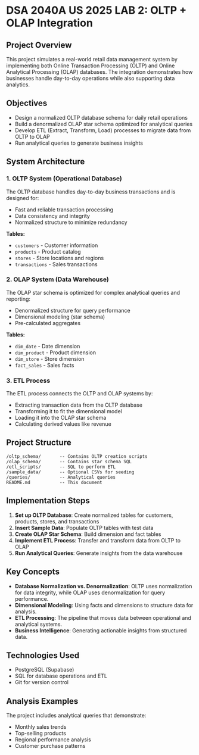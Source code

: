 # DSA 2040A US 2025 LAB 2: OLTP + OLAP Integration

## Project Overview

This project simulates a real-world retail data management system by implementing both Online Transaction Processing (OLTP) and Online Analytical Processing (OLAP) databases. The integration demonstrates how businesses handle day-to-day operations while also supporting data analytics.

## Objectives

- Design a normalized OLTP database schema for daily retail operations
- Build a denormalized OLAP star schema optimized for analytical queries
- Develop ETL (Extract, Transform, Load) processes to migrate data from OLTP to OLAP
- Run analytical queries to generate business insights

## System Architecture

### 1. OLTP System (Operational Database)

The OLTP database handles day-to-day business transactions and is designed for:
- Fast and reliable transaction processing
- Data consistency and integrity
- Normalized structure to minimize redundancy

**Tables:**
- `customers` - Customer information
- `products` - Product catalog
- `stores` - Store locations and regions
- `transactions` - Sales transactions

### 2. OLAP System (Data Warehouse)

The OLAP star schema is optimized for complex analytical queries and reporting:
- Denormalized structure for query performance
- Dimensional modeling (star schema)
- Pre-calculated aggregates

**Tables:**
- `dim_date` - Date dimension
- `dim_product` - Product dimension
- `dim_store` - Store dimension
- `fact_sales` - Sales facts

### 3. ETL Process

The ETL process connects the OLTP and OLAP systems by:
- Extracting transaction data from the OLTP database
- Transforming it to fit the dimensional model
- Loading it into the OLAP star schema
- Calculating derived values like revenue

## Project Structure

```
/oltp_schema/       -- Contains OLTP creation scripts
/olap_schema/       -- Contains star schema SQL
/etl_scripts/       -- SQL to perform ETL
/sample_data/       -- Optional CSVs for seeding
/queries/           -- Analytical queries
README.md           -- This document
```

## Implementation Steps

1. **Set up OLTP Database**: Create normalized tables for customers, products, stores, and transactions
2. **Insert Sample Data**: Populate OLTP tables with test data
3. **Create OLAP Star Schema**: Build dimension and fact tables
4. **Implement ETL Process**: Transfer and transform data from OLTP to OLAP
5. **Run Analytical Queries**: Generate insights from the data warehouse

## Key Concepts

- **Database Normalization vs. Denormalization**: OLTP uses normalization for data integrity, while OLAP uses denormalization for query performance.
- **Dimensional Modeling**: Using facts and dimensions to structure data for analysis.
- **ETL Processing**: The pipeline that moves data between operational and analytical systems.
- **Business Intelligence**: Generating actionable insights from structured data.

## Technologies Used

- PostgreSQL (Supabase)
- SQL for database operations and ETL
- Git for version control

## Analysis Examples

The project includes analytical queries that demonstrate:
- Monthly sales trends
- Top-selling products
- Regional performance analysis
- Customer purchase patterns
